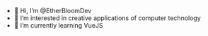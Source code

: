 - 👋 Hi, I’m @EtherBloomDev
- 👀 I’m interested in creative applications of computer technology
- 🌱 I’m currently learning VueJS
